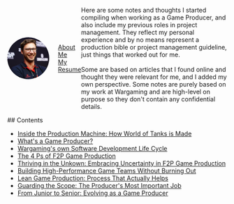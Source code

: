 <div style="display: flex; align-items: center;">
  <img src="https://raw.githubusercontent.com/FabienDupontPro/fab-production/refs/heads/main/docs/assets/favicon-96x96.png" alt="My Face" style="margin-right: 20px; width: 96px; height: 96px; border-radius: 50%; transform: scaleX(-1);">
  <p>
    <a href="docs/aboutme.md">About Me</a>
    <br>
    <a href="docs/resume.md">My Resume</a>
  </p>

Here are some notes and thoughts I started compiling when working as a Game Producer, and also include my previous roles in project management. They reflect my personal experience and by no means represent a production bible or project management guideline, just things that worked out for me. <br>
<br>
Some are based on articles that I found online and thought they were relevant for me, and I added my own perspective. Some notes are purely based on my work at Wargaming and are high-level on purpose so they don't contain any confidential details.
</div>
## Contents

* [Inside the Production Machine: How World of Tanks is Made](game-production-wargaming.md)
* [What's a Game Producer?](whats-a-game-producer.md)
* [Wargaming's own Software Development Life Cycle](fdlc.md)
* [The 4 Ps of F2P Game Production](the-four-ps.md)
* [Thriving in the Unkown: Embracing Uncertainty in F2P Game Production](thriving-in-the-unknown.md)
* [Building High-Performance Game Teams Without Burning Out](building-teams.md)
* [Lean Game Production: Process That Actually Helps](lean-game-production.md)
* [Guarding the Scope: The Producer's Most Important Job](guarding-the-scope.md)
* [From Junior to Senior: Evolving as a Game Producer](from-junior-to-senior.md)
